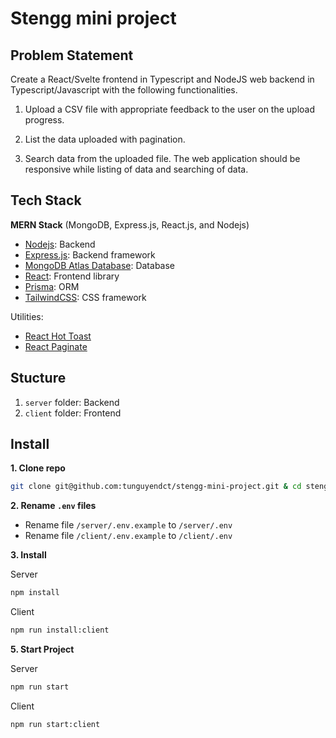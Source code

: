 # Stengg mini project

## Problem Statement
Create a React/Svelte frontend in Typescript and NodeJS web backend in Typescript/Javascript with the following functionalities.

1. Upload a CSV file with appropriate feedback to the user on the upload progress.

2. List the data uploaded with pagination.

3. Search data from the uploaded file. The web application should be responsive while listing of data and searching of data.

## Tech Stack
**MERN Stack** (MongoDB, Express.js, React.js, and Nodejs)
- [Nodejs](https://nodejs.org/en): Backend
- [Express.js](https://expressjs.com/): Backend framework
- [MongoDB Atlas Database](https://www.mongodb.com/atlas/database): Database
- [React](https://react.dev/): Frontend library
- [Prisma](https://www.prisma.io): ORM
- [TailwindCSS](https://tailwindcss.com): CSS framework

Utilities:
- [React Hot Toast](https://react-hot-toast.com/)
- [React Paginate](https://github.com/AdeleD/react-paginate)

## Stucture
1. `server` folder: Backend
2. `client` folder: Frontend

## Install
**1. Clone repo**

```bash
git clone git@github.com:tunguyendct/stengg-mini-project.git & cd stengg-mini-project
```

**2. Rename `.env` files**

- Rename file `/server/.env.example` to `/server/.env`
- Rename file `/client/.env.example` to `/client/.env`

**3. Install**

Server

```bash
npm install
```

Client
```bash
npm run install:client
```

**5. Start Project**

Server
```bash
npm run start
```

Client

```bash
npm run start:client
```